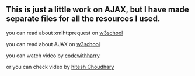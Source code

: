 ## This is just a little work on AJAX, but I have made separate files for all the resources I used.


you can read about xmlhttprequest on [w3school](https://www.w3schools.com/xml/xml_http.asp)


you can read about AJAX on [w3school](https://www.w3schools.com/js/js_ajax_intro.asp)


you can watch video by [codewithharry](https://www.youtube.com/watch?v=FJZEVmF3eDg)


or you can check video by [hitesh Choudhary]()

